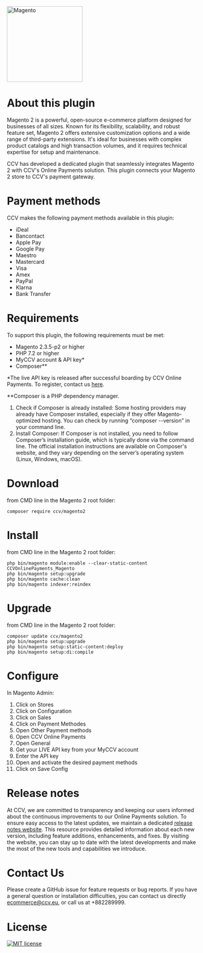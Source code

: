 <img src="https://github.com/user-attachments/assets/060de999-2f1f-491f-94d8-dd22121526d8" alt="Magento" width="200"/>

# About this plugin
Magento 2 is a powerful, open-source e-commerce platform designed for businesses of all sizes. Known for its flexibility, scalability, and robust feature set, Magento 2 offers extensive customization options and a wide range of third-party extensions. It's ideal for businesses with complex product catalogs and high transaction volumes, and it requires technical expertise for setup and maintenance.

CCV has developed a dedicated plugin that seamlessly integrates Magento 2 with CCV's Online Payments solution.  This plugin connects your Magento 2 store to CCV's payment gateway.

# Payment methods
CCV makes the following payment methods available in this plugin: 
- iDeal
- Bancontact
- Apple Pay
- Google Pay
- Maestro
- Mastercard
- Visa
- Amex
- PayPal
- Klarna
- Bank Transfer	

# Requirements
To support this plugin, the following requirements must be met:
-	Magento 2.3.5-p2 or higher
-	PHP 7.2 or higher
-	MyCCV account & API key*
-	Composer**

*The live API key is released after successful boarding by CCV Online Payments. To register, contact us [here](https://www.ccv.eu/en/solutions/payment-services/ccv-online-payments/partners/online-payments-form/).

**Composer is a PHP dependency manager. 
1.	Check if Composer is already installed: Some hosting providers may already have Composer installed, especially if they offer Magento-optimized hosting. You can check by running “composer --version” in your command line.
2.	Install Composer: If Composer is not installed, you need to follow Composer’s installation guide, which is typically done via the command line. The official installation instructions are available on Composer's website, and they vary depending on the server’s operating system (Linux, Windows, macOS).

# Download
from CMD line in the Magento 2 root folder:
```
composer require ccv/magento2
```

# Install
from CMD line in the Magento 2 root folder:
```
php bin/magento module:enable --clear-static-content CCVOnlinePayments_Magento
php bin/magento setup:upgrade
php bin/magento cache:clean
php bin/magento indexer:reindex
```

# Upgrade
from CMD line in the Magento 2 root folder:
```
composer update ccv/magento2
php bin/magento setup:upgrade
php bin/magento setup:static-content:deploy
php bin/magento setup:di:compile
```

# Configure
In Magento Admin:
1.	Click on Stores
2.	Click on Configuration
3.	Click on Sales
4.	Click on Payment Methodes
5.	Open Other Payment methods
6.	Open CCV Online Payments
7.	Open General
8.	Get your LIVE API key from your MyCCV account
9.	Enter the API key
10.	Open and activate the desired payment methods
11.	Click on Save Config

# Release notes
At CCV, we are committed to transparency and keeping our users informed about the continuous improvements to our Online Payments solution. To ensure easy access to the latest updates, we maintain a dedicated [release notes website](https://onlinepayments.ccvlab.eu/). This resource provides detailed information about each new version, including feature additions, enhancements, and fixes. By visiting the website, you can stay up to date with the latest developments and make the most of the new tools and capabilities we introduce.

# Contact Us
Please create a GitHub issue for feature requests or bug reports. 
If you have a general question or installation difficulties, you can contact us directly ecommerce@ccv.eu, or call us at +882289999.

# License

[![MIT license](https://img.shields.io/github/license/CCV/ccvonlinepayments-magento2)](https://github.com/CCV/ccvonlinepayments-magento2/blob/master/LICENSE.txt)
